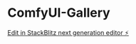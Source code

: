 # ComfyUI-Gallery

[Edit in StackBlitz next generation editor ⚡️](https://stackblitz.com/~/github.com/apogeeai/ComfyUI-Gallery)